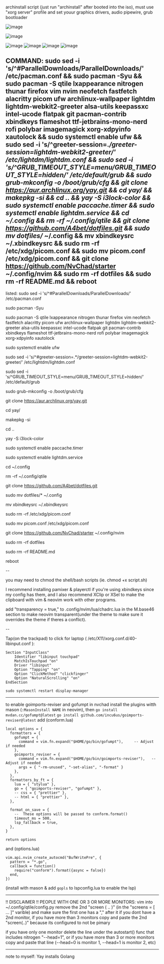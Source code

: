 archinstall script (just run "archinstall" after booted into the iso), must use "xorg server" profile and set youur graphics drivers, audio pipewire, grub bootloader

![image](https://github.com/user-attachments/assets/2c4dcf7d-d46f-4636-ae86-7d4a615648be)

![image](https://github.com/user-attachments/assets/05cee7c0-f033-422b-83bb-2c6278bdc36c)

![image](https://github.com/user-attachments/assets/03194683-36a2-4504-af99-433c343f6bc0)
![image](https://github.com/user-attachments/assets/5c07b659-7b85-48e1-90b5-0b3fc1e13b81)
![image](https://github.com/user-attachments/assets/8931ad11-479e-48a0-ab2c-fdd6ea44f6b6)
![image](https://github.com/user-attachments/assets/98a3f32c-2bc4-4c56-9b59-ab1235cd360c)


COMMAND:
sudo sed -i 's/^#ParallelDownloads/ParallelDownloads/' /etc/pacman.conf && sudo pacman -Syu && sudo pacman -S qtile lxappearance nitrogen thunar firefox vim nvim neofetch fastfetch alacritty picom ufw archlinux-wallpaper lightdm lightdm-webkit2-greeter alsa-utils keepassxc intel-ucode flatpak git pacman-contrib xbindkeys flameshot ttf-jetbrains-mono-nerd rofi polybar imagemagick xorg-xdpyinfo xautolock && sudo systemctl enable ufw && sudo sed -i 's/^greeter-session=.*/greeter-session=lightdm-webkit2-greeter/' /etc/lightdm/lightdm.conf && sudo sed -i 's/^GRUB_TIMEOUT_STYLE=menu/GRUB_TIMEOUT_STYLE=hidden/' /etc/default/grub && sudo grub-mkconfig -o /boot/grub/cfg && git clone https://aur.archlinux.org/yay.git && cd yay/ && makepkg -si && cd .. && yay -S i3lock-color && sudo systemctl enable paccache.timer && sudo systemctl enable lightdm.service && cd ~/.config && rm -rf ~/.config/qtile && git clone https://github.com/A4bet/dotfiles.git && sudo mv dotfiles/* ~/.config && mv xbindkeysrc ~/.xbindkeysrc && sudo rm -rf /etc/xdg/picom.conf && sudo mv picom.conf /etc/xdg/picom.conf && git clone https://github.com/NvChad/starter ~/.config/nvim && sudo rm -rf dotfiles && sudo rm -rf README.md && reboot
-

listed:
sudo sed -i 's/^#ParallelDownloads/ParallelDownloads/' /etc/pacman.conf

sudo pacman -Syu

sudo pacman -S qtile lxappearance nitrogen thunar firefox vim neofetch fastfetch alacritty picom ufw archlinux-wallpaper lightdm lightdm-webkit2-greeter alsa-utils keepassxc intel-ucode flatpak git pacman-contrib xbindkeys flameshot ttf-jetbrains-mono-nerd rofi polybar imagemagick xorg-xdpyinfo xautolock

sudo systemctl enable ufw

sudo sed -i 's/^#greeter-session=.*/greeter-session=lightdm-webkit2-greeter/' /etc/lightdm/lightdm.conf

sudo sed -i 's/^GRUB_TIMEOUT_STYLE=menu/GRUB_TIMEOUT_STYLE=hidden/' /etc/default/grub

sudo grub-mkconfig -o /boot/grub/cfg

git clone https://aur.archlinux.org/yay.git

cd yay/

makepkg -si

cd ..

yay -S i3lock-color

sudo systemctl enable paccache.timer

sudo systemctl enable lightdm.service

cd ~/.config

rm -rf ~/.config/qtile

git clone https://github.com/A4bet/dotfiles.git

sudo mv dotfiles/* ~/.config

mv xbindkeysrc ~/.xbindkeysrc

sudo rm -rf /etc/xdg/picom.conf

sudo mv picom.conf /etc/xdg/picom.conf

git clone https://github.com/NvChad/starter ~/.config/nvim

sudo rm -rf dotfiles

sudo rm -rf README.md

reboot

--

you may need to chmod the shell/bash scripts (ie. chmod +x script.sh)

I recommend installing pamixer & playerctl if you're using xbindkeys since my config has them, and I also recommend XClip or XSel to make the clipboard with vim & neovim work with other programs. 

add "transparency = true," to .config/nvim/lua/chadrc.lua in the M.base46 section to make neovim transparent(under the theme to make sure it overrides the theme if theres a conflict).

--

Tap(on the trackpad) to click for laptop ( /etc/X11/xorg.conf.d/40-libinput.conf ):
```
Section "InputClass"
    Identifier "libinput touchpad"
    MatchIsTouchpad "on"
    Driver "libinput"
    Option "Tapping" "on"
    Option "ClickMethod" "clickfinger"
    Option "NaturalScrolling" "on"
EndSection
```
```
sudo systemctl restart display-manager
```
---

to enable goimports-reviser and gofumpt in nvchad 
install the plugins witth mason (`:MasonInstall NAME` in neovim), then `go install mvdan.cc/gofumpt@latest` `go install github.com/incu6us/goimports-reviser@latest`
add
(conform.lua)
```
local options = {
  formatters = {
    gofumpt = {
      command = vim.fn.expand("$HOME/go/bin/gofumpt"),     -- Adjust if needed
    },
    goimports_reviser = {
      command = vim.fn.expand("$HOME/go/bin/goimports-reviser"),   -- Adjust if needed
      args = { "-rm-unused", "-set-alias", "-format" }
    },
  },
  formatters_by_ft = {
    lua = { "stylua" },
    go = { "goimports-reviser", "gofumpt" },
    -- css = { "prettier" },
    -- html = { "prettier" },
  },

  format_on_save = {
    --  These options will be passed to conform.format()
    timeout_ms = 500,
    lsp_fallback = true,
  },
}

return options
```
and (options.lua)
```
vim.api.nvim_create_autocmd("BufWritePre", {
  pattern = "*.go",
  callback = function()
    require("conform").format({async = false})
  end,
})
```
(install with mason & add `gopls` to lspconfig.lua to enable the lsp) 

---
!! DISCLAIMER !!
PEOPLE WITH ONE OR 3 OR MORE MONITORS: vim into ~/.config/qtile/config.py remove the 2nd "screen ( .. )" (in the "screens = [ ... ]" varible) and make sure the first one has a "," after it if you dont have a 2nd monitor, if you have more than 3 monitors copy and paste the 2nd "screen(..)" because its configured to not be pimary

if you have only one monitor delete the line under the autostart() func that includes nitrogen "--head=1", or if you have more than 3 or more monitors copy and paste that line (--head=0 is monitor 1, --head=1 is monitor 2, etc)  


--------------------------------
note to myself: Yay installs Golang

